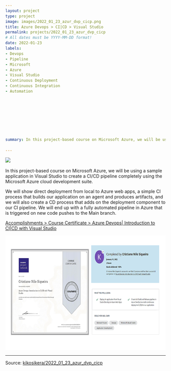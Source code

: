 ```yaml
---
layout: project
type: project
image: images/2022_01_23_azur_dvp_cicp.png
title: Azure Devops > CI|CD > Visual Studio
permalink: projects/2022_01_23_azur_dvp_cicp
# All dates must be YYYY-MM-DD format!
date: 2022-01-23
labels:
- Devops
- Pipeline
- Microsoft 
- Azure
- Visual Studio
- Continuous Deployment 
- Continuous Integration
- Automation








summary: In this project-based course on Microsoft Azure, we will be using a sample application in Visual Studio to create a CI/CD pipeline completely using the Microsoft Azure cloud development suite.

---
```


<img class="ui image" src="{{ site.baseurl }}/images/2022_01_23_azur_dvp_cicp_header.png">

In this project-based course on Microsoft Azure, we will be using a sample application in Visual Studio to create a CI/CD pipeline completely using the Microsoft Azure cloud development suite.

We will show direct deployment from local to Azure web apps, a simple CI process that builds our application on an agent and produces artifacts, and we will also create a CD process that adds on the deployment component to our CI pipeline. We will end up with a fully automated pipeline in Azure that is triggered on new code pushes to the Main branch. 


[Accomplishments > Course Certificate > Azure Devops| Introduction to CI|CD with Visual Studio](https://www.coursera.org/account/accomplishments/verify/GE9JV2EE6DD4)

<a href="https://www.coursera.org/account/accomplishments/verify/GE9JV2EE6DD4">
  <img src="/images/2022_01_23_azur_dvp_cicp_cert.png" style="width:720px;height:360px;"/>
 </a>



<hr>

Source: <a href="https://github.com/kikosikera/2022_01_23_azur_dvp_cicp/tree/main/"><i class="large github icon"></i>kikosikera/2022_01_23_azur_dvp_cicp</a>
